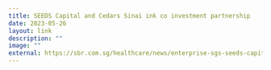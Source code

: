 ```yaml
---
title: SEEDS Capital and Cedars Sinai ink co investment partnership
date: 2023-05-26
layout: link
description: ""
image: ""
external: https://sbr.com.sg/healthcare/news/enterprise-sgs-seeds-capital-joins-co-investment-partnership
---
```

